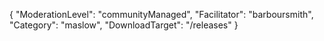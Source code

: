 {
    "ModerationLevel": "communityManaged",
    "Facilitator": "barboursmith",
    "Category": "maslow",
    "DownloadTarget": "/releases"
}
